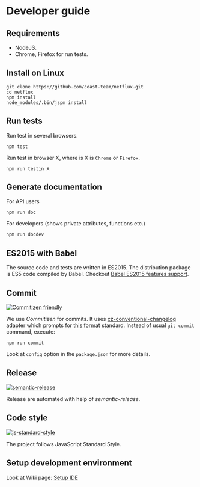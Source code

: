 # Developer guide
## Requirements
* NodeJS.
* Chrome, Firefox for run tests.

## Install on Linux
```shell
git clone https://github.com/coast-team/netflux.git
cd netflux
npm install
node_modules/.bin/jspm install
```

## Run tests
Run test in several browsers.
```
npm test
```
Run test in browser X, where is X is `Chrome` or `Firefox`.
```
npm run testin X
```

## Generate documentation
For API users
```
npm run doc
```
For developers (shows private attributes, functions etc.)
```
npm run docdev
```

## ES2015 with Babel
The source code and tests are written in ES2015. The distribution package is ES5 code compiled by Babel. Checkout [Babel ES2015 features support](https://babeljs.io/docs/learn-es2015/).

## Commit
[![Commitizen friendly](https://img.shields.io/badge/commitizen-friendly-brightgreen.svg?style=flat-square)](http://commitizen.github.io/cz-cli/)

We use *Commitizen* for commits. It uses [cz-conventional-changelog](https://github.com/commitizen/cz-conventional-changelog) adapter which prompts for [this format](https://github.com/ajoslin/conventional-changelog/blob/master/conventions/angular.md) standard. Instead of usual `git commit` command, execute:
```
npm run commit
```
Look at `config` option in the `package.json` for more details.
## Release

[![semantic-release](https://img.shields.io/badge/%20%20%F0%9F%93%A6%F0%9F%9A%80-semantic--release-e10079.svg?style=flat-square)](https://github.com/semantic-release/semantic-release)

Release are automated with help of *semantic-release*.

## Code style

[![js-standard-style](https://cdn.rawgit.com/feross/standard/master/badge.svg)](https://github.com/feross/standard)

The project follows JavaScript Standard Style.

## Setup development environment
Look at Wiki page: [Setup IDE](https://github.com/coast-team/netflux/wiki/Setup-IDE)
